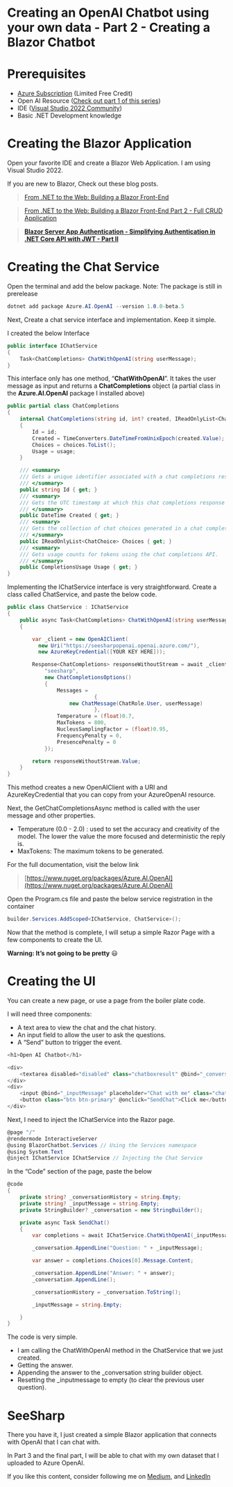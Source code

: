# Creating an OpenAI Chatbot using your own data - Part 2 - Creating a Blazor Chatbot

# Prerequisites

- [Azure Subscription](https://azure.microsoft.com/en-us/free/) (Limited Free Credit)
- Open AI Resource ([Check out part 1 of this series](https://www.hilalyazbek.com/blogposts/creating-an-openai-chatbot-using-your-data-part-1))
- IDE ([Visual Studio 2022 Community](https://visualstudio.microsoft.com/vs/community/))
- Basic .NET Development knowledge

# Creating the Blazor Application

Open your favorite IDE and create a Blazor Web Application. I am using Visual Studio 2022.

If you are new to Blazor, Check out these blog posts.

> [From .NET to the Web: Building a Blazor Front-End](https://www.hilalyazbek.com/blogposts/from-net-to-the-web-building-a-blazor-front-end)
> 

> [From .NET to the Web: Building a Blazor Front-End Part 2 - Full CRUD Application](https://www.hilalyazbek.com/blogposts/from-net-to-the-web-building-a-blazor-front-end-part-2-full-crud-application)
> 

> **[Blazor Server App Authentication - Simplifying Authentication in .NET Core API with JWT - Part II](https://www.hilalyazbek.com/blogposts/blazor-server-app-authentication-simplifying-authentication-in-net-core-api)**
> 

# Creating the Chat Service

Open the terminal and add the below package. Note: The package is still in prerelease

```csharp
dotnet add package Azure.AI.OpenAI --version 1.0.0-beta.5
```

Next, Create a chat service interface and implementation. Keep it simple.

I created the below Interface

```csharp
public interface IChatService
{
    Task<ChatCompletions> ChatWithOpenAI(string userMessage);
}
```

This interface only has one method, “**ChatWithOpenAI**”. It takes the user message as input and returns a **ChatCompletions** object (a partial class in the **Azure.AI.OpenAI** package I installed above)

```csharp
public partial class ChatCompletions
{
    internal ChatCompletions(string id, int? created, IReadOnlyList<ChatChoice> choices, CompletionsUsage usage)
    {
        Id = id;
        Created = TimeConverters.DateTimeFromUnixEpoch(created.Value);
        Choices = choices.ToList();
        Usage = usage;
    }

    /// <summary>
    /// Gets a unique identifier associated with a chat completions response.
    /// </summary>
    public string Id { get; }
    /// <summary>
    /// Gets the UTC timestamp at which this chat completions response was generated.
    /// </summary>
    public DateTime Created { get; }
    /// <summary>
    /// Gets the collection of chat choices generated in a chat completions request.
    /// </summary>
    public IReadOnlyList<ChatChoice> Choices { get; }
    /// <summary>
    /// Gets usage counts for tokens using the chat completions API.
    /// </summary>
    public CompletionsUsage Usage { get; }
}
```

Implementing the IChatService interface is very straightforward. Create a class called ChatService, and paste the below code.

```csharp
public class ChatService : IChatService
{
    public async Task<ChatCompletions> ChatWithOpenAI(string userMessage)
    {

        var _client = new OpenAIClient(
          new Uri("https://seesharpopenai.openai.azure.com/"),
          new AzureKeyCredential([YOUR KEY HERE]));

        Response<ChatCompletions> responseWithoutStream = await _client.GetChatCompletionsAsync(
            "seesharp",
            new ChatCompletionsOptions()
            {
                Messages =
                            {
                    new ChatMessage(ChatRole.User, userMessage)
                            },
                Temperature = (float)0.7,
                MaxTokens = 800,
                NucleusSamplingFactor = (float)0.95,
                FrequencyPenalty = 0,
                PresencePenalty = 0
            });

        return responseWithoutStream.Value;
    }
}
```

This method creates a new OpenAIClient with a URI and AzureKeyCredential that you can copy from your AzureOpenAI resource.

Next, the GetChatCompletionsAsync method is called with the user message and other properties.

- Temperature (0.0 - 2.0) :  used to set the accuracy and creativity of the model. The lower the value the more focused and deterministic the reply is.
- MaxTokens: The maximum tokens to be generated.

For the full documentation, visit the below link

> [https://www.nuget.org/packages/Azure.AI.OpenAI](https://www.nuget.org/packages/Azure.AI.OpenAI)
> 

Open the Program.cs file and paste the below service registration in the container

```csharp
builder.Services.AddScoped<IChatService, ChatService>();
```

Now that the method is complete, I will setup a simple Razor Page with a few components to create the UI.

**Warning: It’s not going to be pretty** 😃

# Creating the UI

You can create a new page, or use a page from the boiler plate code.

I will need three components:

- A text area to view the chat and the chat history.
- An input field to allow the user to ask the questions.
- A “Send” button to trigger the event.

```csharp
<h1>Open AI Chatbot</h1>

<div>
    <textarea disabled="disabled" class="chatboxresult" @bind="_conversationHistory"></textarea>
</div>
<div>
    <input @bind="_inputMessage" placeholder="Chat with me" class="chatboxinput" />
    <button class="btn btn-primary" @onclick="SendChat">Click me</button>
</div>
```

Next, I need to inject the IChatService into the Razor page.

```csharp
@page "/"
@rendermode InteractiveServer
@using BlazorChatbot.Services // Using the Services namespace
@using System.Text
@inject IChatService IChatService // Injecting the Chat Service
```

In the “Code” section of the page, paste the below

```csharp
@code
{
    private string? _conversationHistory = string.Empty;
    private string? _inputMessage = string.Empty;
    private StringBuilder? _conversation = new StringBuilder();

    private async Task SendChat()
    {
        var completions = await IChatService.ChatWithOpenAI(_inputMessage);

        _conversation.AppendLine("Question: " + _inputMessage);

        var answer = completions.Choices[0].Message.Content;

        _conversation.AppendLine("Answer: " + answer);
        _conversation.AppendLine();

        _conversationHistory = _conversation.ToString();

        _inputMessage = string.Empty;

    }
}
```

The code is very simple. 

- I am calling the ChatWithOpenAI method in the ChatService that we just created.
- Getting the answer.
- Appending the answer to the _conversation string builder object.
- Resetting the _inputmessage to empty (to clear the previous user question).

# SeeSharp

There you have it, I just created a simple Blazor application that connects with OpenAI that I can chat with.

In Part 3 and the final part, I will be able to chat with my own dataset that I uploaded to Azure OpenAI.

If you like this content, consider following me on [Medium](https://medium.com/@hilalyazbek), and [LinkedIn](https://www.linkedin.com/in/hilalyazbek)
